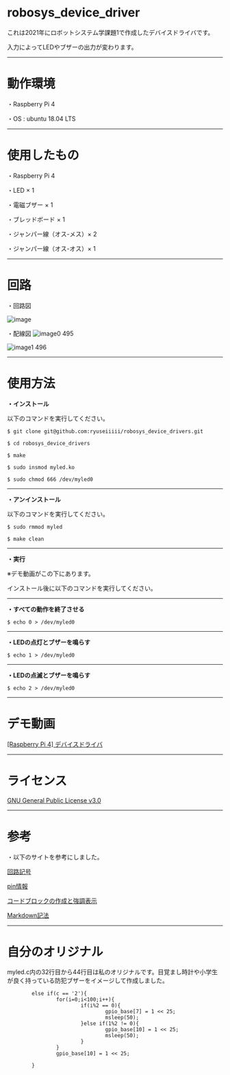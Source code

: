 # robosys_device_driver
これは2021年にロボットシステム学課題1で作成したデバイスドライバです。

入力によってLEDやブザーの出力が変わります。
***
# 動作環境
・Raspberry Pi 4

・OS : ubuntu 18.04 LTS
***
# 使用したもの
・Raspberry Pi 4

・LED × 1

・電磁ブザー × 1

・ブレッドボード × 1

・ジャンパー線（オス-メス）× 2

・ジャンパー線（オス-オス）× 1
***
# 回路
・回路図

![image](https://user-images.githubusercontent.com/92899820/146388302-837a8a73-4aa7-4a5d-9210-5725e3349ba8.png)

・配線図
![image0 495](https://user-images.githubusercontent.com/92899820/146334575-dc47aa5a-8b70-419e-8084-4aea567f836d.jpeg)

![image1 496](https://user-images.githubusercontent.com/92899820/146334599-4c2eeb6e-7c3c-45ce-9be2-1a42fb29c22a.jpeg)
***
# 使用方法
**・インストール**

以下のコマンドを実行してください。

```
$ git clone git@github.com:ryuseiiiii/robosys_device_drivers.git

$ cd robosys_device_drivers

$ make

$ sudo insmod myled.ko

$ sudo chmod 666 /dev/myled0
```
***
**・アンインストール**

以下のコマンドを実行してください。

```
$ sudo rmmod myled

$ make clean
```
***
**・実行**

※デモ動画がこの下にあります。

インストール後に以下のコマンドを実行してください。
***
**・すべての動作を終了させる**
```
$ echo 0 > /dev/myled0
```
***
**・LEDの点灯とブザーを鳴らす**
```
$ echo 1 > /dev/myled0
```
***
**・LEDの点滅とブザーを鳴らす**
```
$ echo 2 > /dev/myled0
```
***
# デモ動画
[[Raspberry Pi 4] デバイスドライバ](https://www.youtube.com/watch?v=oNSrJS55dIE)
***
# ライセンス
[GNU General Public License v3.0](https://github.com/ryuseiiiii/robosys_device_drivers/blob/main/COPYING)
***
# 参考
・以下のサイトを参考にしました。

[回路記号](https://www.edrawsoft.com/jp/basic-electrical-symbols.html)

[pin情報](https://iot.keicode.com/raspberry-pi/pinout.php#:~:text=%E3%81%BE%E3%81%9A%20Raspberry%20Pi%20%E3%81%AE%E3%83%94%E3%83%B3%E5%90%8D%E3%81%A7%E3%81%99%E3%81%8C%E3%80%81%E9%80%9A%E5%B8%B8%E4%BA%8C%E9%80%9A%E3%82%8A%E5%87%BA%E3%81%A6%E3%81%8D%E3%81%BE%E3%81%99%E3%80%82%20%E3%81%B2%E3%81%A8%E3%81%A4%E3%81%AF%20%E7%89%A9%E7%90%86%E3%83%94%E3%83%B3%E7%95%AA%E5%8F%B7%20%E3%81%A7%E3%80%81%E3%83%94%E3%83%B3%E3%81%AE%E4%B8%A6%E3%81%B3%E9%A0%86%E3%81%AB%201%2C,40%20%E3%81%A8%E5%89%B2%E3%82%8A%E5%BD%93%E3%81%A6%E3%81%BE%E3%81%99%E3%80%82%20%E4%B8%8B%E5%9B%B3%E7%9C%9F%E3%82%93%E4%B8%AD%E3%81%AE%E3%80%81%20%E6%9E%A0%E7%B7%9A%E3%81%A7%E5%9B%B2%E3%81%A3%E3%81%9F%EF%BC%92%E5%88%97%E3%81%AE%E6%95%B0%E5%AD%97%E3%81%8C%E7%89%A9%E7%90%86%E3%83%94%E3%83%B3%E9%85%8D%E7%BD%AE%E3%81%A7%E3%81%99%E3%80%82%20%E3%82%82%E3%81%86%E3%81%B2%E3%81%A8%E3%81%A4%E3%81%AF%E3%80%81%20BCM%20%E3%83%94%E3%83%B3%E7%95%AA%E5%8F%B7%20%E3%81%A8%E8%A8%80%E3%82%8F%E3%82%8C%E3%82%8B%E3%82%82%E3%81%AE%E3%81%A7%E3%81%99%E3%80%82)

[コードブロックの作成と強調表示](https://docs.github.com/ja/github/writing-on-github/working-with-advanced-formatting/creating-and-highlighting-code-blocks)

[Markdown記法](https://qiita.com/toshihirooya/items/949f571b85cd7c297cca)
***
# 自分のオリジナル
myled.c内の32行目から44行目は私のオリジナルです。目覚まし時計や小学生が良く持っている防犯ブザーをイメージして作成しました。
```
        else if(c == '2'){
                for(i=0;i<100;i++){
                        if(i%2 == 0){
                                gpio_base[7] = 1 << 25;
                                msleep(50);
                        }else if(1%2 != 0){
                                gpio_base[10] = 1 << 25;
                                msleep(50);
                        }
                }
                gpio_base[10] = 1 << 25;

        }
```
